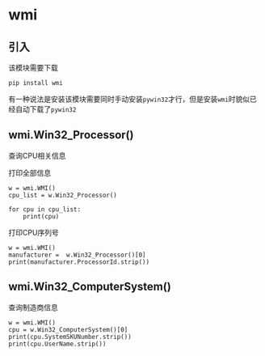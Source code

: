 # wmi

## 引入

该模块需要下载

```
pip install wmi  
```

有一种说法是安装该模块需要同时手动安装`pywin32`才行，但是安装`wmi`时貌似已经自动下载了`pywin32`

## wmi.Win32_Processor() 

查询CPU相关信息

打印全部信息

```
w = wmi.WMI()
cpu_list = w.Win32_Processor()

for cpu in cpu_list:
    print(cpu)
```

打印CPU序列号

```
w = wmi.WMI()
manufacturer =  w.Win32_Processor()[0]
print(manufacturer.ProcessorId.strip())
```

## wmi.Win32_ComputerSystem()

查询制造商信息

```
w = wmi.WMI()
cpu = w.Win32_ComputerSystem()[0]
print(cpu.SystemSKUNumber.strip())
print(cpu.UserName.strip())
```

